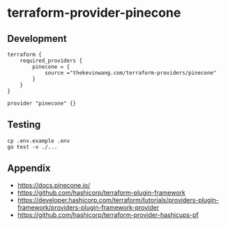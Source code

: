 # terraform-provider-pinecone

## Development

```hcl
terraform {
	required_providers {
		pinecone = {
			source ="thekevinwang.com/terraform-providers/pinecone"
		}
	}
}

provider "pinecone" {}
```

## Testing

```console
cp .env.example .env
go test -v ./...
```

## Appendix

- https://docs.pinecone.io/
- https://github.com/hashicorp/terraform-plugin-framework
- https://developer.hashicorp.com/terraform/tutorials/providers-plugin-framework/providers-plugin-framework-provider
- https://github.com/hashicorp/terraform-provider-hashicups-pf
